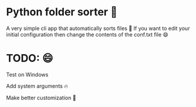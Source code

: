 # Python folder sorter :snake:
A very simple cli app that automatically sorts files :rocket:
If you want to edit your initial configuration then change the contents of the conf.txt file :smile:

# TODO: :smile:
  Test on Windows 
  
  Add system arguments :fire:
  
  Make better customization :rainbow:
  
